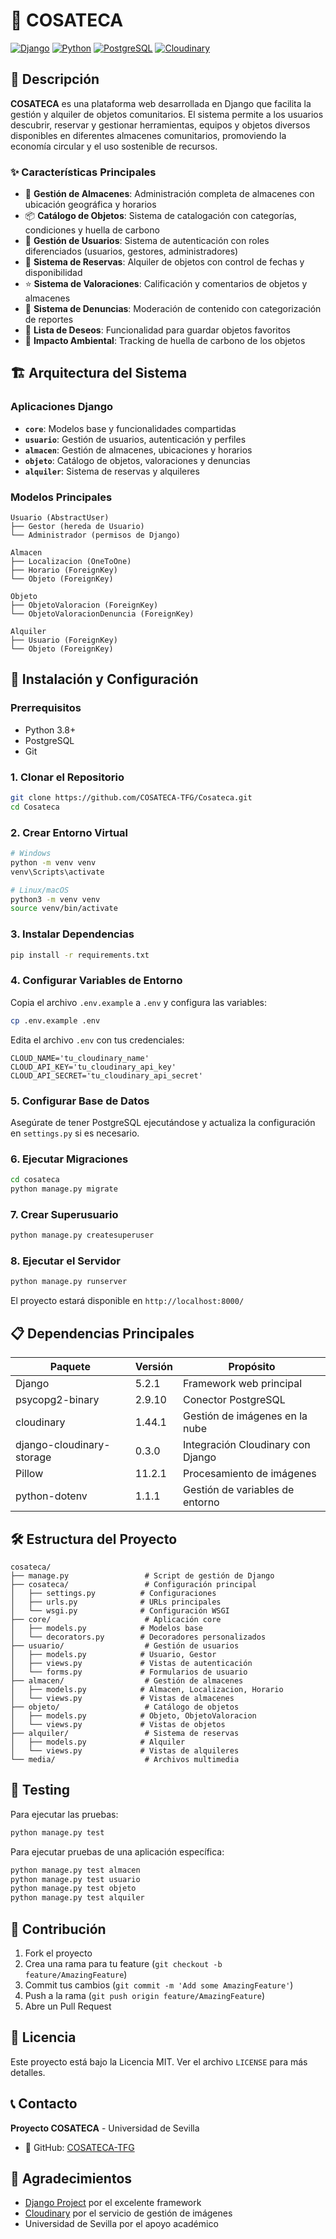 # 🏪 COSATECA

[![Django](https://img.shields.io/badge/Django-5.2.1-092E20?style=for-the-badge&logo=django&logoColor=white)](https://djangoproject.com/)
[![Python](https://img.shields.io/badge/Python-3.13-3776AB?style=for-the-badge&logo=python&logoColor=white)](https://python.org/)
[![PostgreSQL](https://img.shields.io/badge/PostgreSQL-336791?style=for-the-badge&logo=postgresql&logoColor=white)](https://postgresql.org/)
[![Cloudinary](https://img.shields.io/badge/Cloudinary-3448C5?style=for-the-badge&logo=cloudinary&logoColor=white)](https://cloudinary.com/)

## 📖 Descripción

**COSATECA** es una plataforma web desarrollada en Django que facilita la gestión y alquiler de objetos comunitarios. El sistema permite a los usuarios descubrir, reservar y gestionar herramientas, equipos y objetos diversos disponibles en diferentes almacenes comunitarios, promoviendo la economía circular y el uso sostenible de recursos.

### ✨ Características Principales

- 🏢 **Gestión de Almacenes**: Administración completa de almacenes con ubicación geográfica y horarios
- 📦 **Catálogo de Objetos**: Sistema de catalogación con categorías, condiciones y huella de carbono
- 👥 **Gestión de Usuarios**: Sistema de autenticación con roles diferenciados (usuarios, gestores, administradores)
- 📅 **Sistema de Reservas**: Alquiler de objetos con control de fechas y disponibilidad
- ⭐ **Sistema de Valoraciones**: Calificación y comentarios de objetos y almacenes
- 🚨 **Sistema de Denuncias**: Moderación de contenido con categorización de reportes
- 💚 **Lista de Deseos**: Funcionalidad para guardar objetos favoritos
- 🌱 **Impacto Ambiental**: Tracking de huella de carbono de los objetos

## 🏗️ Arquitectura del Sistema

### Aplicaciones Django

- **`core`**: Modelos base y funcionalidades compartidas
- **`usuario`**: Gestión de usuarios, autenticación y perfiles
- **`almacen`**: Gestión de almacenes, ubicaciones y horarios
- **`objeto`**: Catálogo de objetos, valoraciones y denuncias
- **`alquiler`**: Sistema de reservas y alquileres

### Modelos Principales

```
Usuario (AbstractUser)
├── Gestor (hereda de Usuario)
└── Administrador (permisos de Django)

Almacen
├── Localizacion (OneToOne)
├── Horario (ForeignKey)
└── Objeto (ForeignKey)

Objeto
├── ObjetoValoracion (ForeignKey)
└── ObjetoValoracionDenuncia (ForeignKey)

Alquiler
├── Usuario (ForeignKey)
└── Objeto (ForeignKey)
```

## 🚀 Instalación y Configuración

### Prerrequisitos

- Python 3.8+
- PostgreSQL
- Git

### 1. Clonar el Repositorio

```bash
git clone https://github.com/COSATECA-TFG/Cosateca.git
cd Cosateca
```

### 2. Crear Entorno Virtual

```bash
# Windows
python -m venv venv
venv\Scripts\activate

# Linux/macOS
python3 -m venv venv
source venv/bin/activate
```

### 3. Instalar Dependencias

```bash
pip install -r requirements.txt
```

### 4. Configurar Variables de Entorno

Copia el archivo `.env.example` a `.env` y configura las variables:

```bash
cp .env.example .env
```

Edita el archivo `.env` con tus credenciales:

```env
CLOUD_NAME='tu_cloudinary_name'
CLOUD_API_KEY='tu_cloudinary_api_key'
CLOUD_API_SECRET='tu_cloudinary_api_secret'
```

### 5. Configurar Base de Datos

Asegúrate de tener PostgreSQL ejecutándose y actualiza la configuración en `settings.py` si es necesario.

### 6. Ejecutar Migraciones

```bash
cd cosateca
python manage.py migrate
```

### 7. Crear Superusuario

```bash
python manage.py createsuperuser
```

### 8. Ejecutar el Servidor

```bash
python manage.py runserver
```

El proyecto estará disponible en `http://localhost:8000/`

## 📋 Dependencias Principales

| Paquete | Versión | Propósito |
|---------|---------|-----------|
| Django | 5.2.1 | Framework web principal |
| psycopg2-binary | 2.9.10 | Conector PostgreSQL |
| cloudinary | 1.44.1 | Gestión de imágenes en la nube |
| django-cloudinary-storage | 0.3.0 | Integración Cloudinary con Django |
| Pillow | 11.2.1 | Procesamiento de imágenes |
| python-dotenv | 1.1.1 | Gestión de variables de entorno |

## 🛠️ Estructura del Proyecto

```
cosateca/
├── manage.py                 # Script de gestión de Django
├── cosateca/                 # Configuración principal
│   ├── settings.py          # Configuraciones
│   ├── urls.py              # URLs principales
│   └── wsgi.py              # Configuración WSGI
├── core/                     # Aplicación core
│   ├── models.py            # Modelos base
│   └── decorators.py        # Decoradores personalizados
├── usuario/                  # Gestión de usuarios
│   ├── models.py            # Usuario, Gestor
│   ├── views.py             # Vistas de autenticación
│   └── forms.py             # Formularios de usuario
├── almacen/                  # Gestión de almacenes
│   ├── models.py            # Almacen, Localizacion, Horario
│   └── views.py             # Vistas de almacenes
├── objeto/                   # Catálogo de objetos
│   ├── models.py            # Objeto, ObjetoValoracion
│   └── views.py             # Vistas de objetos
├── alquiler/                 # Sistema de reservas
│   ├── models.py            # Alquiler
│   └── views.py             # Vistas de alquileres
└── media/                    # Archivos multimedia
```

## 🧪 Testing

Para ejecutar las pruebas:

```bash
python manage.py test
```

Para ejecutar pruebas de una aplicación específica:

```bash
python manage.py test almacen
python manage.py test usuario
python manage.py test objeto
python manage.py test alquiler
```

## 🤝 Contribución

1. Fork el proyecto
2. Crea una rama para tu feature (`git checkout -b feature/AmazingFeature`)
3. Commit tus cambios (`git commit -m 'Add some AmazingFeature'`)
4. Push a la rama (`git push origin feature/AmazingFeature`)
5. Abre un Pull Request

## 📄 Licencia

Este proyecto está bajo la Licencia MIT. Ver el archivo `LICENSE` para más detalles.

## 📞 Contacto

**Proyecto COSATECA** - Universidad de Sevilla
- 🔗 GitHub: [COSATECA-TFG](https://github.com/COSATECA-TFG)

## 🙏 Agradecimientos

- [Django Project](https://djangoproject.com/) por el excelente framework
- [Cloudinary](https://cloudinary.com/) por el servicio de gestión de imágenes
- Universidad de Sevilla por el apoyo académico
